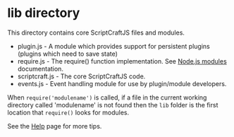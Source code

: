 # lib directory

This directory contains core ScriptCraftJS files and modules.

 * plugin.js - A module which provides support for persistent plugins (plugins which need to save state)
 * require.js - The require() function implementation. See [Node.js modules][njsmod] documentation.
 * scriptcraft.js - The core ScriptCraftJS code.
 * events.js - Event handling module for use by plugin/module developers.

When `require('modulename')` is called, if a file in the current working directory called 'modulename' is not found then the `lib` folder is the first location that `require()` looks for modules.

See the [Help][help] page for more tips.

[njsmod]: http://nodejs.org/api/modules.html
[help]: ../../docs/Help.md

